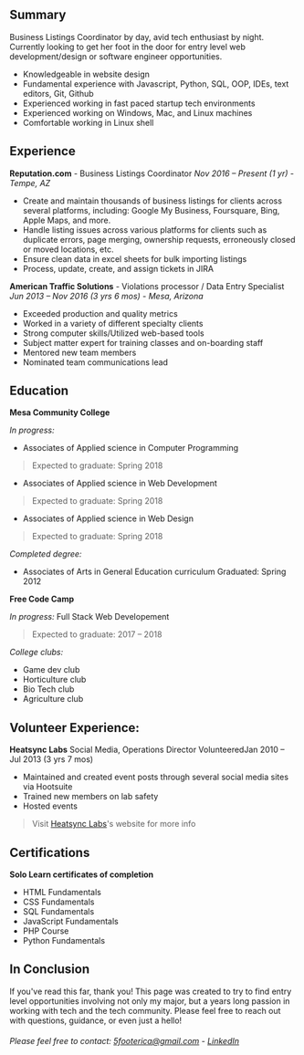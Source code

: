 ## Summary
Business Listings Coordinator by day, avid tech enthusiast by night. Currently looking to get her foot in the door for entry level web development/design or software engineer opportunities.
- Knowledgeable in website design
- Fundamental experience with Javascript, Python, SQL, OOP, IDEs, text editors, Git, Github
- Experienced working in fast paced startup tech environments
- Experienced working on Windows, Mac, and Linux machines
- Comfortable working in Linux shell

## Experience

**Reputation.com** - Business Listings Coordinator
_Nov 2016 – Present (1 yr) - Tempe, AZ_
- Create and maintain thousands of business listings for clients across several platforms, including: Google My Business, Foursquare, Bing, Apple Maps, and more.
- Handle listing issues across various platforms for clients such as duplicate errors, page merging, ownership requests, erroneously closed or moved locations, etc.
- Ensure clean data in excel sheets for bulk importing listings
- Process, update, create, and assign tickets in JIRA

**American Traffic Solutions** - Violations processor / Data Entry Specialist
_Jun 2013 – Nov 2016 (3 yrs 6 mos) - Mesa, Arizona_
- Exceeded production and quality metrics
- Worked in a variety of different specialty clients
- Strong computer skills/Utilized web-based tools
- Subject matter expert for training classes and on-boarding staff
- Mentored new team members 
- Nominated team communications lead

## Education
**Mesa Community College**

_In progress:_
- Associates of Applied science in Computer Programming
> Expected to graduate: Spring 2018
- Associates of Applied science in Web Development
> Expected to graduate: Spring 2018
- Associates of Applied science in Web Design
> Expected to graduate: Spring 2018

_Completed degree:_
- Associates of Arts in General Education curriculum
Graduated: Spring 2012

**Free Code Camp**

_In progress:_
Full Stack Web Developement
> Expected to graduate: 2017 – 2018

_College clubs:_
- Game dev club
- Horticulture club 
- Bio Tech club
- Agriculture club

## Volunteer Experience:
**Heatsync Labs**
Social Media, Operations Director
VolunteeredJan 2010 – Jul 2013 (3 yrs 7 mos)
- Maintained and created event posts through several social media sites via Hootsuite
- Trained new members on lab safety
- Hosted events
> Visit [Heatsync Labs](http://www.heatsynclabs.org/)'s website for more info 

## Certifications
**Solo Learn certificates of completion**
- HTML Fundamentals
- CSS Fundamentals
- SQL Fundamentals
- JavaScript Fundamentals 
- PHP Course
- Python Fundamentals


## In Conclusion

If you've read this far, thank you! This page was created to try to find entry level opportunities involving not only my major, but a years long passion in working with tech and the tech community. Please feel free to reach out with questions, guidance, or even just a hello! 
###### Please feel free to contact: 5footerica@gmail.com - [LinkedIn](https://www.linkedin.com/in/ericaweems/)
